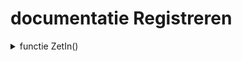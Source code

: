 # documentatie Registreren

<details>
<summary>functie ZetIn()</summary>
<details>
<summary>Input velden</summary>
<code>
    const emailInput: HTMLInputElement = document.getElementById("email") as HTMLInputElement;
    const passwordInput: HTMLInputElement | null = document.getElementById("password") as HTMLInputElement;
    const usernameInput: HTMLInputElement | null = document.getElementById("username") as HTMLInputElement;
</code>

Met bovenstaande code maak ik drie variabelen aan. Deze variabelen maak ik gelijk aan de Id in het HTML element.

</details>

<details>
<summary>variabelen gelijk zetten</summary>
<code>
    //variabelen gelijk zetten
    const email: string = emailInput.value;
    const password: string = passwordInput.value;
    const username: string = usernameInput.value;
</code>

Met bovenstaande code maak ik een nieuwe variable waar de input gelijk staat aan de nieuwe variabelen.

</details>
<details>
<summary>Kijken of input leeg is</summary>
<code>
  //met trim kijkt die of de string leeg is 
    if (!email.trim() || !password.trim() || !username.trim()) {
      alert("Een of meerdere gegevens niet ingevuld.");
    } else {
        alert("Succesvol registreerd.");
    }
    </code>

Met deze code kijk ik of een van de input velden leeg zijn. Als dat zo het geval is krijg je een alert dat een paar gegevens niet zijn ingevuld. Zo niet gaat die naar de else statement en krijg je een alert dat het succesvol is gelukt.

</details>

